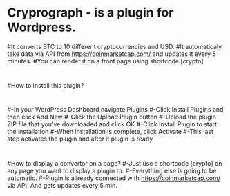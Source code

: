 # Cryprograph - is a plugin for Wordpress.
#It converts BTC to 10 different cryptocurrencies and USD.
#It automaticaly take data via API from https://coinmarketcap.com/ and updates it every 5 minutes.
#You can render it on a front page using shortcode [crypto]
#
#
#How to install this plugin?
#
#-In your WordPress Dashboard navigate Plugins
#-Click Install Plugins and then click Add New
#-Click the Upload Plugin button
#-Upload the plugin ZIP file that you've downloaded and click OK
#-Click Install Plugin to start the installation
#-When installation is complete, click Activate
#-This last step activates the plugin and after it plugin is ready
#
#How to display a convertor on a page?
#-Just use a shortcode [crypto] on any page you want to display a plugin to.
#-Everything else is going to be automatic.
#-Plugin is allready connected with https://coinmarketcap.com/ via API. And gets updates every 5 min.
